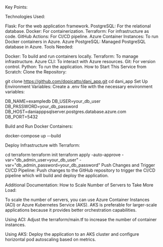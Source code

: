 Key Points:

Technologies Used:

Flask: For the web application framework.
PostgreSQL: For the relational database.
Docker: For containerization.
Terraform: For infrastructure as code.
GitHub Actions: For CI/CD pipeline.
Azure Container Instances: To run Docker containers in Azure.
Azure PostgreSQL: Managed PostgreSQL database in Azure.
Tools Needed:

Docker: To build and run containers locally.
Terraform: To manage infrastructure.
Azure CLI: To interact with Azure resources.
Git: For version control.
Python: To run the application.
How to Start This Service from Scratch:
Clone the Repository:


git clone https://github.com/dopicatto/dani_app.git
cd dani_app
Set Up Environment Variables:
Create a .env file with the necessary environment variables:

DB_NAME=exampledb
DB_USER=your_db_user
DB_PASSWORD=your_db_password
DB_HOST=daniapppsqlserver.postgres.database.azure.com
DB_PORT=5432


Build and Run Docker Containers:

docker-compose up --build


Deploy Infrastructure with Terraform:

cd terraform
terraform init
terraform apply -auto-approve -var="db_admin_user=your_db_user" -var="db_admin_password=your_db_password"
Push Changes and Trigger CI/CD Pipeline:
Push changes to the GitHub repository to trigger the CI/CD pipeline which will build and deploy the application.

Additional Documentation:
How to Scale Number of Servers to Take More Load:

To scale the number of servers, you can use Azure Container Instances (ACI) or Azure Kubernetes Service (AKS). AKS is preferable for larger-scale applications because it provides better orchestration capabilities.

Using ACI:
Adjust the terraform/main.tf to increase the number of container instances.

Using AKS:
Deploy the application to an AKS cluster and configure horizontal pod autoscaling based on metrics.